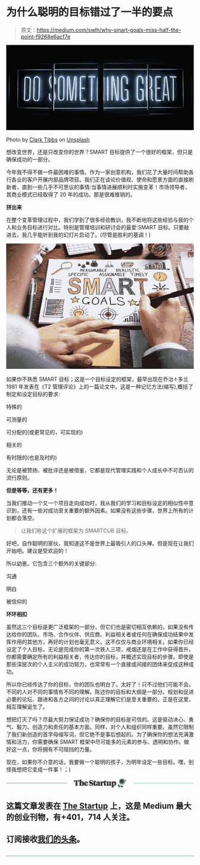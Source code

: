 # 为什么聪明的目标错过了一半的要点

> 原文：<https://medium.com/swlh/why-smart-goals-miss-half-the-point-f9268e6acf7e>

![](img/20cfb7b1ae576634baa8a88d610afbc3.png)

Photo by [Clark Tibbs](https://unsplash.com/photos/oqStl2L5oxI?utm_source=unsplash&utm_medium=referral&utm_content=creditCopyText) on [Unsplash](https://unsplash.com/?utm_source=unsplash&utm_medium=referral&utm_content=creditCopyText)

想改变世界，还是只改变你的世界？SMART 目标提供了一个很好的框架，但只是确保成功的一部分。

今年我不得不做一件最困难的事情。作为一家创意机构，我们花了大量时间帮助各行各业的客户开展内部品牌项目。我们正在谈论价值观、使命和愿景方面的直接刷新者，直到一些几乎不可思议的事情:当事情进展顺利时实施变革！市场领导者，其商业模式已经取得了 20 年的成功。那是很难推销的。

**拼出来**

在整个变革管理过程中，我们学到了很多经验教训，我不断地将这些经验与我的个人和业务目标进行对比。特别是管理培训和研讨会的最爱:SMART 目标。只要敲进去，我几乎能听到我的幻灯片启动了。(尽管是胜利的基调！)

![](img/5fad673ff421ef3b10c7b3ad41c712c8.png)

如果你不熟悉 SMART 目标；这是一个目标设定的框架，最早出现在乔治·t·多兰 1981 年发表在《T2 管理评论》上的一篇论文中。这是一种记忆方法(缩写),概括了制定和设定目标的要求:

特殊的

可测量的

可分配的(或更常见的，可实现的)

相关的

有时限的(也是及时的)

无论是被赞扬、被批评还是被借鉴，它都是现代管理实践和个人成长中不可否认的流行原则。

**但是等等，还有更多！**

当我们推动一个又一个项目走向成功时，我从我们的学习和目标设定的相似性中意识到，还有一些对成功至关重要的额外因素。如果没有这些步骤，世界上所有的计划都会落空。

> 让我们称这个扩展的框架为 SMARTCUB 目标。

好吧，自作聪明的家伙，我知道这不是世界上最吸引人的口头禅。但是现在让我们开始吧。建议是受欢迎的！

所以幼崽。它包含三个额外的关键部分:

沟通

明白

被信仰的

**环环相扣**

虽然这三个目标是更广泛框架的一部分，但它们也是密切相互依赖的。如果没有传达给你的团队、市场、合作伙伴、供应商、利益相关者或任何在确保成功结果中发挥作用的其他方，再好的计划也毫无意义。这不仅仅与商业环境相关。如果你已经设定了个人目标，无论是完成你的第一次铁人三项，戒烟还是在工作中获得晋升，你都需要确定所有的利益相关者，传达你的目标，并概述实现目标的步骤。即使是那些深层次的个人主义的成功努力，也常常有一个直接或间接的团体来促成这种成功。

所以你已经传达了你的目标，你的团队也明白了。太好了！只不过他们可能不会。不同的人对不同的事情有不同的理解。陈述你的目标和大纲是一部分。规划和促进必要的论坛、跟进和各方之间的讨论以真正理解它们是至关重要的。正是在这里，相互理解诞生了。

想把灯灭了吗？尽最大努力保证成功？确保你的目标是可信的。这是驱动决心、勇气、毅力、创造力和责任的基本方面。同样，对个人和组织同样重要。虽然它限制了我们新创造的首字母缩写词，但它绝不是事后想起的。为了确保你的想法充满激情和活力，你需要确保 SMART 框架中尽可能多的元素的参与、透明和协作。做好这一点，你将拥有不可阻挡的力量。

现在，如果你不介意的话，我要做一个聪明的孩子，为明年设定一些目标。嘿，别怪我想把它变成一件事！；)

[![](img/308a8d84fb9b2fab43d66c117fcc4bb4.png)](https://medium.com/swlh)

## 这篇文章发表在 [The Startup](https://medium.com/swlh) 上，这是 Medium 最大的创业刊物，有+401，714 人关注。

## 订阅接收[我们的头条](http://growthsupply.com/the-startup-newsletter/)。

[![](img/b0164736ea17a63403e660de5dedf91a.png)](https://medium.com/swlh)